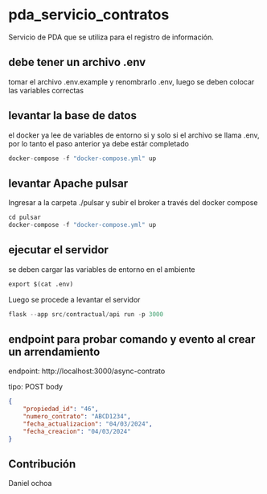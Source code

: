 # pda_servicio_contratos
Servicio de PDA que se utiliza para el registro de información.

## debe tener un archivo .env
tomar el archivo .env.example y renombrarlo .env, luego se deben colocar las variables correctas

## levantar la base de datos
el docker ya lee de variables de entorno si y solo si el archivo se llama .env, por lo tanto el paso anterior ya debe estár completado
```python
docker-compose -f "docker-compose.yml" up
```

## levantar Apache pulsar
Ingresar a la carpeta ./pulsar y subir el broker a través del docker compose
```python
cd pulsar
docker-compose -f "docker-compose.yml" up
```

## ejecutar el servidor
se deben cargar las variables de entorno en el ambiente
```python
export $(cat .env)
```
Luego se procede a levantar el servidor
```python
flask --app src/contractual/api run -p 3000
```

## endpoint para probar comando y evento al crear un arrendamiento

endpoint: http://localhost:3000/async-contrato

tipo: POST
body
```json
{
    "propiedad_id": "46",
    "numero_contrato": "ABCD1234",
    "fecha_actualizacion": "04/03/2024",
    "fecha_creacion": "04/03/2024"
}
```

## Contribución

Daniel ochoa